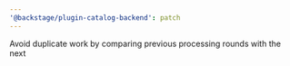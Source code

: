```yaml
---
'@backstage/plugin-catalog-backend': patch
---
```


Avoid duplicate work by comparing previous processing rounds with the next

